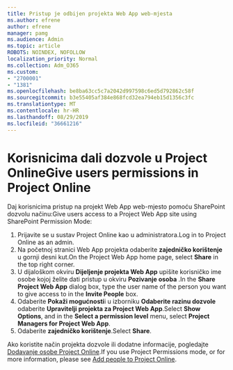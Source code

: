 ```yaml
---
title: Pristup je odbijen projekta Web App web-mjesta
ms.author: efrene
author: efrene
manager: pamg
ms.audience: Admin
ms.topic: article
ROBOTS: NOINDEX, NOFOLLOW
localization_priority: Normal
ms.collection: Adm_O365
ms.custom:
- "2700001"
- "1381"
ms.openlocfilehash: be8ba63cc5c7a2042d997598c6ed5d792862c58f
ms.sourcegitcommit: b3e55405af384e868fcd32ea794eb15d1356c3fc
ms.translationtype: MT
ms.contentlocale: hr-HR
ms.lasthandoff: 08/29/2019
ms.locfileid: "36661216"
---
```

# <a name="give-users-permissions-in-project-online"></a><span data-ttu-id="f5a13-102">Korisnicima dali dozvole u Project Online</span><span class="sxs-lookup"><span data-stu-id="f5a13-102">Give users permissions in Project Online</span></span>

<span data-ttu-id="f5a13-103">Daj korisnicima pristup na projekt Web App web-mjesto pomoću SharePoint dozvolu načinu:</span><span class="sxs-lookup"><span data-stu-id="f5a13-103">Give users access to a Project Web App site using SharePoint Permission Mode:</span></span>

1. <span data-ttu-id="f5a13-104">Prijavite se u sustav Project Online kao u administratora.</span><span class="sxs-lookup"><span data-stu-id="f5a13-104">Log in to Project Online as an admin.</span></span>
2. <span data-ttu-id="f5a13-105">Na početnoj stranici Web App projekta odaberite **zajedničko korištenje** u gornji desni kut.</span><span class="sxs-lookup"><span data-stu-id="f5a13-105">On the Project Web App home page, select **Share** in the top right corner.</span></span>
3. <span data-ttu-id="f5a13-106">U dijaloškom okviru **Dijeljenje projekta Web App** upišite korisničko ime osobe kojoj želite dati pristup u okviru **Pozivanje osoba** .</span><span class="sxs-lookup"><span data-stu-id="f5a13-106">In the **Share Project Web App** dialog box, type the user name of the person you want to give access to in the **Invite People** box.</span></span>
4. <span data-ttu-id="f5a13-107">Odaberite **Pokaži mogućnosti**i u izborniku **Odaberite razinu dozvole** odaberite **Upravitelji projekta za Project Web App**.</span><span class="sxs-lookup"><span data-stu-id="f5a13-107">Select **Show Options**, and in the **Select a permission level** menu, select **Project Managers for Project Web App**.</span></span>
5. <span data-ttu-id="f5a13-108">Odaberite **zajedničko korištenje**.</span><span class="sxs-lookup"><span data-stu-id="f5a13-108">Select **Share**.</span></span>

<span data-ttu-id="f5a13-109">Ako koristite način projekta dozvole ili dodatne informacije, pogledajte [Dodavanje osobe Project Online](https://docs.microsoft.com/projectonline/step-2-add-people-to-project-online).</span><span class="sxs-lookup"><span data-stu-id="f5a13-109">If you use Project Permissions mode, or for more information, please see [Add people to Project Online](https://docs.microsoft.com/projectonline/step-2-add-people-to-project-online).</span></span>

